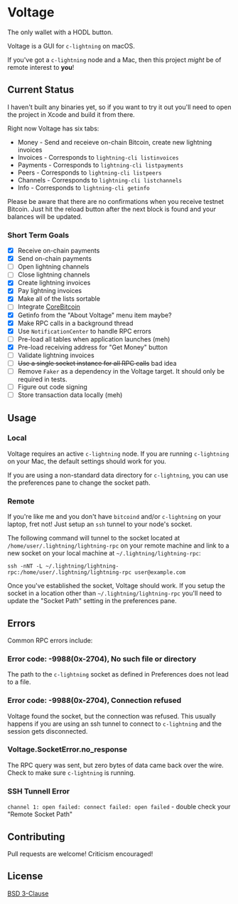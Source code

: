 # Voltage

The only wallet with a HODL button.

Voltage is a GUI for `c-lightning` on macOS.

If you've got a `c-lightning` node and a Mac, then this project *might* be of remote interest to **you**!

## Current Status

I haven't built any binaries yet, so if you want to try it out you'll need to open the project in Xcode and build it from there.

Right now Voltage has six tabs:

- Money - Send and receieve on-chain Bitcoin, create new lightning invoices
- Invoices - Corresponds to `lightning-cli listinvoices`
- Payments - Corresponds to `lightning-cli listpayments`
- Peers - Corresponds to `lightning-cli listpeers`
- Channels - Corresponds to `lightning-cli listchannels`
- Info - Corresponds to `lightning-cli getinfo`

Please be aware that there are no confirmations when you receive testnet Bitcoin. Just hit the reload button after the next block is found and your balances will be updated.

### Short Term Goals

- [X] Receive on-chain payments
- [X] Send on-chain payments
- [ ] Open lightning channels
- [ ] Close lightning channels
- [X] Create lightning invoices
- [X] Pay lightning invoices
- [X] Make all of the lists sortable
- [ ] Integrate [CoreBitcoin](https://github.com/oleganza/CoreBitcoin)
- [X] Getinfo from the "About Voltage" menu item maybe?
- [X] Make RPC calls in a background thread
- [X] Use `NotificationCenter` to handle RPC errors
- [ ] Pre-load all tables when application launches (meh)
- [X] Pre-load receiving address for "Get Money" button
- [ ] Validate lightning invoices
- [ ] ~~Use a single socket instance for all RPC calls~~ bad idea
- [ ] Remove `Faker` as a dependency in the Voltage target. It should only be required in tests.
- [ ] Figure out code signing
- [ ] Store transaction data locally (meh)

## Usage

### Local

Voltage requires an active `c-lightning` node. If you are running `c-lightning` on your Mac, the default settings should work for you.

If you are using a non-standard data directory for `c-lightning`, you can use the preferences pane to change the socket path.

### Remote

If you're like me and you don't have  `bitcoind` and/or `c-lightning` on your laptop, fret not! Just setup an `ssh` tunnel to your node's socket.

The following command will tunnel to the socket located at `/home/user/.lightning/lightning-rpc` on your remote machine and link to a new socket on your local machine at `~/.lightning/lightning-rpc`:

    ssh -nNT -L ~/.lightning/lightning-rpc:/home/user/.lightning/lightning-rpc user@example.com

Once you've established the socket, Voltage should work. If you setup the socket in a location other than `~/.lightning/lightning-rpc` you'll need to update the "Socket Path" setting in the preferences pane.

## Errors

Common RPC errors include:

### Error code: -9988(0x-2704), No such file or directory

The path to the `c-lightning` socket as defined in Preferences does not lead to a file.

### Error code: -9988(0x-2704), Connection refused

Voltage found the socket, but the connection was refused. This usually happens if you are using an ssh tunnel to connect to `c-lightning` and the session gets disconnected.

### Voltage.SocketError.no_response

The RPC query was sent, but zero bytes of data came back over the wire. Check to make sure `c-lightning` is running.

### SSH Tunnell Error

`channel 1: open failed: connect failed: open failed` - double check your "Remote Socket Path"

## Contributing

Pull requests are welcome! Criticism encouraged!

## License

[BSD 3-Clause](LICENSE.md)
